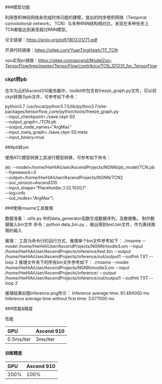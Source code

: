 ###模型功能

利用卷积神经网络来完成时序问题的建模，提出的时序卷积网络（Temporal convolutional network， TCN）与多种RNN结构相对比，发现在多种任务上TCN都能达到甚至超过RNN模型。

论文链接：https://arxiv.org/pdf/1803.01271.pdf

开源代码链接：https://gitee.com/YuanTingHsieh/TF_TCN

npu实现pr链接：https://gitee.com/ascend/ModelZoo-TensorFlow/tree/master/TensorFlow/contrib/cv/TCN_ID1231_for_TensorFlow

###

### ckpt转pb

在华为云的Ascend310服务器中，toolkit中包含有freeze_graph.py文件，可以将ckpt转换为pb文件，可参考如下命令：

python3.7 /usr/local/python3.7.5/lib/python3.7/site-packages/tensorflow_core/python/tools/freeze_graph.py \
--input_checkpoint=./save.ckpt-50 \
--output_graph=./TCN.pb \
--output_node_names="ArgMax" \
--input_meta_graph=./save.ckpt-50.meta \
--input_binary=true  


###pb转om

使用ATC模型转换工具进行模型转换，可参考如下命令：

atc --model=/home/HwHiAiUser/AscendProjects/NGNN/pb_model/TCN.pb \
--framework=3 \
--output=/home/HwHiAiUser/AscendProjects/NGNN/TCN2 \
--soc_version=Ascend310 \
--input_shape="Placeholder_1:32,1020,1"\
--log=info\
--out_nodes="ArgMax"\

###使用msame工具推理

数据准备：
utils.py  中的data_generator函数生成数据序列，及数据集。
制作数据输入bin文件
命令：python data_bin.py ，输出得到test.bin文件，作为离线推理的输入

推理：
工具为命令行的运行方式，推理单个bin文件参考如下：
./msame --model /home/HwHiAiUser/AscendProjects/NGNN/modle3.om --input /home/HwHiAiUser/AscendProjects/inference/test.bin  --output /home/HwHiAiUser/AscendProjects/inference/out/output1 --outfmt TXT --loop 2
推理文件夹下的所有bin文件参考如下：
./msame --model /home/HwHiAiUser/AscendProjects/NGNN/modle3.om --input /home/HwHiAiUser/AscendProjects/inference/  --output /home/HwHiAiUser/AscendProjects/inference/out/output1 --outfmt TXT --loop 2

推理结果如图inference.png所示：
Inference average time: 61.484000 ms
Inference average time without first time: 3.077000 ms

###性能&精度

 性能

| GPU         | Ascend 910  |
| :--------- | :---------- |
| 0.5ms/iter | 3ms/iter |

#### 训练精度

| GPU      | Ascend 910 |
| :------- | :--------- |
| 100%   | 100%     |
